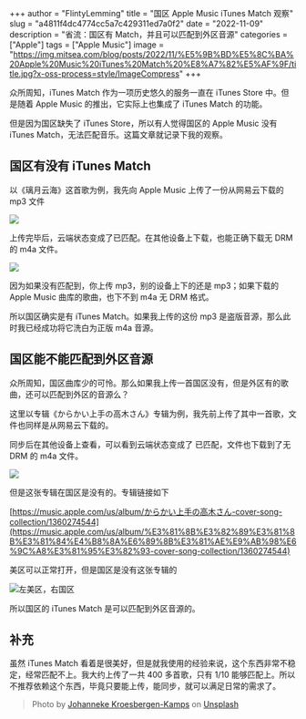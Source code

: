 +++
author = "FlintyLemming"
title = "国区 Apple Music iTunes Match 观察"
slug = "a4811f4dc4774cc5a7c429311ed7a0f2"
date = "2022-11-09"
description = "省流：国区有 Match，并且可以匹配到外区音源"
categories = ["Apple"]
tags = ["Apple Music"]
image = "https://img.mitsea.com/blog/posts/2022/11/%E5%9B%BD%E5%8C%BA%20Apple%20Music%20iTunes%20Match%20%E8%A7%82%E5%AF%9F/title.jpg?x-oss-process=style/ImageCompress"
+++

众所周知，iTunes Match 作为一项历史悠久的服务一直在 iTunes Store 中。但是随着 Apple Music 的推出，它实际上也集成了 iTunes Match 的功能。

但是因为国区缺失了 iTunes Store，所以有人觉得国区的 Apple Music 没有 iTunes Match，无法匹配音乐。这篇文章就记录下我的观察。

## 国区有没有 iTunes Match

以《璃月云海》这首歌为例，我先向 Apple Music 上传了一份从网易云下载的 mp3 文件

![](https://img.mitsea.com/blog/posts/2022/11/%E5%9B%BD%E5%8C%BA%20Apple%20Music%20iTunes%20Match%20%E8%A7%82%E5%AF%9F/1.png?x-oss-process=style/ImageCompress)

上传完毕后，云端状态变成了已匹配。在其他设备上下载，也能正确下载无 DRM 的 m4a 文件。

![](https://img.mitsea.com/blog/posts/2022/11/%E5%9B%BD%E5%8C%BA%20Apple%20Music%20iTunes%20Match%20%E8%A7%82%E5%AF%9F/2.png?x-oss-process=style/ImageCompress)

因为如果没有匹配到，你上传 mp3，别的设备上下的还是 mp3；如果下载的 Apple Music 曲库的歌曲，也下不到 m4a 无 DRM 格式。

所以国区确实是有 iTunes Match。如果我上传的这份 mp3 是盗版音源，那么此时我已经成功将它洗白为正版 m4a 音源。

## 国区能不能匹配到外区音源

众所周知，国区曲库少的可怜。那么如果我上传一首国区没有，但是外区有的歌曲，还可以匹配到外区的音源么？

这里以专辑《からかい上手の高木さん》专辑为例，我先前上传了其中一首歌，文件也同样是从网易云下载的。

同步后在其他设备上查看，可以看到云端状态变成了 已匹配，文件也下载到了无 DRM 的 m4a 文件。

![](https://img.mitsea.com/blog/posts/2022/11/%E5%9B%BD%E5%8C%BA%20Apple%20Music%20iTunes%20Match%20%E8%A7%82%E5%AF%9F/3.png?x-oss-process=style/ImageCompress)

但是这张专辑在国区是没有的。专辑链接如下

[https://music.apple.com/us/album/からかい上手の高木さん-cover-song-collection/1360274544](https://music.apple.com/us/album/%E3%81%8B%E3%82%89%E3%81%8B%E3%81%84%E4%B8%8A%E6%89%8B%E3%81%AE%E9%AB%98%E6%9C%A8%E3%81%95%E3%82%93-cover-song-collection/1360274544)

美区可以正常打开，但是国区是没有这张专辑的

![左美区，右国区](https://img.mitsea.com/blog/posts/2022/11/%E5%9B%BD%E5%8C%BA%20Apple%20Music%20iTunes%20Match%20%E8%A7%82%E5%AF%9F/4.png?x-oss-process=style/ImageCompress)

所以国区的 iTunes Match 是可以匹配到外区音源的。

## 补充

虽然 iTunes Match 看着是很美好，但是就我使用的经验来说，这个东西非常不稳定，经常匹配不上。我大约上传了一共 400 多首歌，只有 1/10 能够匹配上。所以不推荐依赖这个东西，毕竟只要能上传，能同步，就可以满足日常的需求了。

> Photo by [Johanneke Kroesbergen-Kamps](https://unsplash.com/@johannekek?utm_source=unsplash&utm_medium=referral&utm_content=creditCopyText) on [Unsplash](https://unsplash.com/s/photos/match-pair?utm_source=unsplash&utm_medium=referral&utm_content=creditCopyText)
  